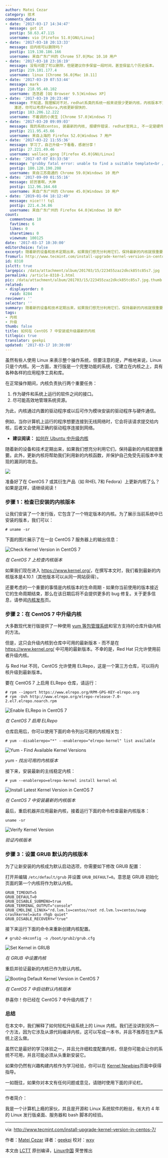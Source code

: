 ```yaml
---
author: Matei Cezar
category: 技术
comments_data:
- date: '2017-03-17 14:34:47'
  message: got it
  postip: 58.63.47.115
  username: vio [Firefox 51.0|GNU/Linux]
- date: '2017-03-18 20:13:33'
  message: 旧内核可以删除吗？
  postip: 119.130.186.166
  username: 来自广东广州的 Chrome 57.0|Mac 10.10 用户
- date: '2017-03-18 23:16:19'
  message: 没有问题了可以删除，但是建议你多保留一段时间，甚至保留几个历史版本。
  postip: 219.101.177.4
  username: linux [Chrome 56.0|Mac 10.11]
- date: '2017-03-19 07:53:44'
  message: mark
  postip: 218.95.40.102
  username: 浩浩君 [QQ Browser 9.5|Windows XP]
- date: '2017-03-19 20:23:48'
  message: 不知道，我理解对不对，redhat系类的系统一般来说很少更新内核，内核版本不对太高，你所说的新内核新技术，据我了解，redhat和centos都是把驱动，内核漏洞补丁支持到低版本的内核，一般是3.11左右的内核。目前我的arch是4.10.3的内核，Centos玩的是稳定性，不是
    激进，你可以考虑Fedora,内核更新很快的.
  postip: 183.206.12.222
  username: 不着调的小男生 [Chrome 57.0|Windows 7]
- date: '2017-03-20 09:09:03'
  message: 我的系统centos, 装最新的内核, 报硬件错误. redhat官网上, 不一定是硬件错误. 退回了4.9版本的
  postip: 211.95.45.66
  username: 来自上海的 Firefox 52.0|Windows 7 用户
- date: '2017-03-22 11:55:36'
  message: 学习了，自己升级一下看看，感谢分享！
  postip: 27.221.49.46
  username: wallace_gong [Firefox 45.0|GNU/Linux]
- date: '2017-07-07 03:33:58'
  message: "grubby fatal error: unable to find a suitable template<br />\r\n安装的时候报这个错"
  postip: 180.120.190.208
  username: 来自江苏南通的 Chrome 59.0|Windows 10 用户
- date: '2017-09-09 01:55:16'
  message: 好厉害啊，大神
  postip: 112.96.164.68
  username: 来自广东广州的 Chrome 45.0|Windows 10 用户
- date: '2019-01-04 18:12:49'
  message: nice!!! tql
  postip: 221.4.34.86
  username: 来自广东广州的 Firefox 64.0|Windows 10 用户
count:
  commentnum: 10
  favtimes: 6
  likes: 0
  sharetimes: 0
  viewnum: 100125
date: '2017-03-17 10:30:00'
editorchoice: false
excerpt: 随着新的设备和技术定期出来，如果我们想充分利用它们，保持最新的内核就很重要。此外，更新内核将帮助我们利用新的内核函数，并保护自己免受先前版本中发现的漏洞的攻击。
fromurl: http://www.tecmint.com/install-upgrade-kernel-version-in-centos-7/
id: 8310
islctt: true
largepic: /data/attachment/album/201703/15/223455zaz2dkck85tc85s7.jpg
permalink: /article-8310-1.html
pic: /data/attachment/album/201703/15/223455zaz2dkck85tc85s7.jpg.thumb.jpg
related:
- displayorder: 0
  raid: 8284
reviewer: ''
selector: ''
summary: 随着新的设备和技术定期出来，如果我们想充分利用它们，保持最新的内核就很重要。此外，更新内核将帮助我们利用新的内核函数，并保护自己免受先前版本中发现的漏洞的攻击。
tags:
- 内核
- 升级
thumb: false
title: 如何在 CentOS 7 中安装或升级最新的内核
titlepic: true
translator: geekpi
updated: '2017-03-17 10:30:00'
---
```


虽然有些人使用 Linux 来表示整个操作系统，但要注意的是，严格地来说，Linux 只是个内核。另一方面，发行版是一个完整功能的系统，它建立在内核之上，具有各种各样的应用程序工具和库。


在正常操作期间，内核负责执行两个重要任务：


1. 作为硬件和系统上运行的软件之间的接口。
2. 尽可能高效地管理系统资源。


为此，内核通过内置的驱动程序或以后可作为模块安装的驱动程序与硬件通信。


例如，当你计算机上运行的程序想要连接到无线网络时，它会将该请求提交给内核，后者又会使用正确的驱动程序连接到网络。


* **建议阅读：** [如何在 Ubuntu 中升级内核](/article-8284-1.html)


随着新的设备和技术定期出来，如果我们想充分利用它们，保持最新的内核就很重要。此外，更新内核将帮助我们利用新的内核函数，并保护自己免受先前版本中发现的漏洞的攻击。


![](/data/attachment/album/201703/15/223455zaz2dkck85tc85s7.jpg)


准备好了在 CentOS 7 或其衍生产品（如 RHEL 7和 Fedora）上更新内核了么？如果是这样，请继续阅读！


### 步骤 1：检查已安装的内核版本


让我们安装了一个发行版，它包含了一个特定版本的内核。为了展示当前系统中已安装的版本，我们可以：



```
# uname -sr

```

下面的图片展示了在一台 CentOS 7 服务器上的输出信息：


![Check Kernel Version in CentOS 7](/data/attachment/album/201703/15/223509i1fnxywcyxnfipws.png)


*在 CentOS 7 上检查内核版本*


如果我们现在进入 <https://www.kernel.org/>，在撰写本文时，我们看到最新的内核版本是4.10.1（其他版本可以从同一网站获得）。


还要考虑的一个重要的事情是内核版本的生命周期 - 如果你当前使用的版本接近它的生命周期结束，那么在该日期后将不会提供更多的 bug 修复。关于更多信息，请参阅[内核发布](https://www.kernel.org/category/releases.html)页。


### 步骤 2：在 CentOS 7 中升级内核


大多数现代发行版提供了一种使用 [yum 等包管理系统](http://www.tecmint.com/20-linux-yum-yellowdog-updater-modified-commands-for-package-mangement/)和官方支持的仓库升级内核的方法。


但是，这只会升级内核到仓库中可用的最新版本 - 而不是在 <https://www.kernel.org/> 中可用的最新版本。不幸的是，Red Hat 只允许使用前者升级内核。


与 Red Hat 不同，CentOS 允许使用 ELRepo，这是一个第三方仓库，可以将内核升级到最新版本。


要在 CentOS 7 上启用 ELRepo 仓库，请运行：



```
# rpm --import https://www.elrepo.org/RPM-GPG-KEY-elrepo.org
# rpm -Uvh http://www.elrepo.org/elrepo-release-7.0-2.el7.elrepo.noarch.rpm

```

![Enable ELRepo in CentOS 7](/data/attachment/album/201703/15/223510gkzfkwipkrr8ikq6.png)


*在 CentOS 7 启用 ELRepo*


仓库启用后，你可以使用下面的命令列出可用的内核相关包：



```
# yum --disablerepo="*" --enablerepo="elrepo-kernel" list available

```

![Yum - Find Available Kernel Versions](/data/attachment/album/201703/15/223511efr99mrwrbw1y9s9.png)


*yum - 找出可用的内核版本*


接下来，安装最新的主线稳定内核：



```
# yum --enablerepo=elrepo-kernel install kernel-ml

```

![Install Latest Kernel Version in CentOS 7](/data/attachment/album/201703/15/223511nazfhaq5hz1cf55p.png)


*在 CentOS 7 中安装最新的内核版本*


最后，重启机器并应用最新内核，接着运行下面的命令检查最新内核版本：



```
uname -sr

```

![Verify Kernel Version](/data/attachment/album/201703/15/223512bqugzsn76d7eeppe.png)


*验证内核版本*


### 步骤 3：设置 GRUB 默认的内核版本


为了让新安装的内核成为默认启动选项，你需要如下修改 GRUB 配置：


打开并编辑 `/etc/default/grub` 并设置 `GRUB_DEFAULT=0`。意思是 GRUB 初始化页面的第一个内核将作为默认内核。



```
GRUB_TIMEOUT=5
GRUB_DEFAULT=0
GRUB_DISABLE_SUBMENU=true
GRUB_TERMINAL_OUTPUT="console"
GRUB_CMDLINE_LINUX="rd.lvm.lv=centos/root rd.lvm.lv=centos/swap crashkernel=auto rhgb quiet"
GRUB_DISABLE_RECOVERY="true"

```

接下来运行下面的命令来重新创建内核配置。



```
# grub2-mkconfig -o /boot/grub2/grub.cfg

```

![Set Kernel in GRUB](/data/attachment/album/201703/15/223512urltdx4law2zxxxx.png)


*在 GRUB 中设置内核*


重启并验证最新的内核已作为默认内核。


![Booting Default Kernel Version in CentOS 7](/data/attachment/album/201703/15/223513y98j48086989fjpb.png)


*在 CentOS 7 中启动默认内核版本*


恭喜你！你已经在 CentOS 7 中升级内核了！


### 总结


在本文中，我们解释了如何轻松升级系统上的 Linux 内核。我们还没讲到另外一个方法，因为它涉及从源代码编译内核，这可以写成一本书，并且不推荐在生产系统上这么做。


虽然它是最好的学习体验之一，并且允许细粒度配置内核，但是你可能会让你的系统不可用，并且可能必须从头重新安装它。


如果你仍然有兴趣构建内核作为学习经验，你可以在 [Kernel Newbies](https://kernelnewbies.org/KernelBuild)页面中获得指导。


一如既往，如果你对本文有任何问题或意见，请随时使用下面的评论栏。




---


作者简介：


我是一个计算机上瘾的家伙，并且是开源和 Linux 系统软件的粉丝，有大约 4 年的 Linux 发行版桌面、服务器和 bash 脚本的经验。




---


via: <http://www.tecmint.com/install-upgrade-kernel-version-in-centos-7/>


作者：[Matei Cezar](http://www.tecmint.com/author/cezarmatei/) 译者：[geekpi](https://github.com/geekpi) 校对：[wxy](https://github.com/wxy)


本文由 [LCTT](https://github.com/LCTT/TranslateProject) 原创编译，[Linux中国](https://linux.cn/) 荣誉推出